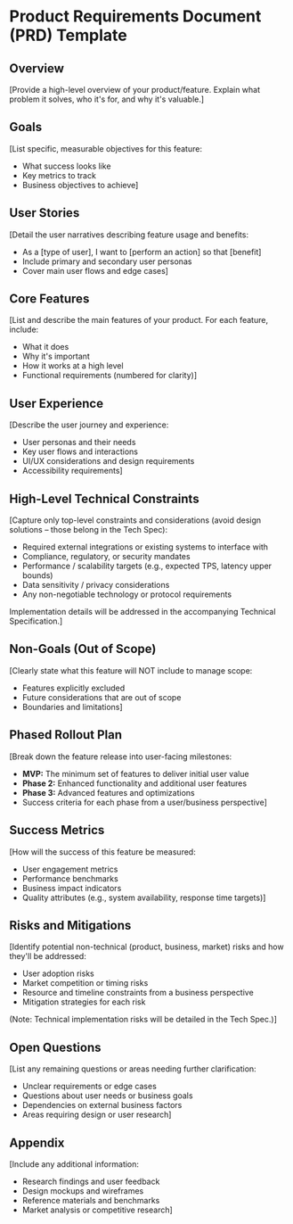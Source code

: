 # Product Requirements Document (PRD) Template

## Overview

[Provide a high-level overview of your product/feature. Explain what problem it solves, who it's for, and why it's valuable.]

## Goals

[List specific, measurable objectives for this feature:

- What success looks like
- Key metrics to track
- Business objectives to achieve]

## User Stories

[Detail the user narratives describing feature usage and benefits:

- As a [type of user], I want to [perform an action] so that [benefit]
- Include primary and secondary user personas
- Cover main user flows and edge cases]

## Core Features

[List and describe the main features of your product. For each feature, include:

- What it does
- Why it's important
- How it works at a high level
- Functional requirements (numbered for clarity)]

## User Experience

[Describe the user journey and experience:

- User personas and their needs
- Key user flows and interactions
- UI/UX considerations and design requirements
- Accessibility requirements]

## High-Level Technical Constraints

[Capture only top-level constraints and considerations (avoid design solutions – those belong in the Tech Spec):

- Required external integrations or existing systems to interface with
- Compliance, regulatory, or security mandates
- Performance / scalability targets (e.g., expected TPS, latency upper bounds)
- Data sensitivity / privacy considerations
- Any non-negotiable technology or protocol requirements

Implementation details will be addressed in the accompanying Technical Specification.]

## Non-Goals (Out of Scope)

[Clearly state what this feature will NOT include to manage scope:

- Features explicitly excluded
- Future considerations that are out of scope
- Boundaries and limitations]

## Phased Rollout Plan

[Break down the feature release into user-facing milestones:

- **MVP:** The minimum set of features to deliver initial user value
- **Phase 2:** Enhanced functionality and additional user features
- **Phase 3:** Advanced features and optimizations
- Success criteria for each phase from a user/business perspective]

## Success Metrics

[How will the success of this feature be measured:

- User engagement metrics
- Performance benchmarks
- Business impact indicators
- Quality attributes (e.g., system availability, response time targets)]

## Risks and Mitigations

[Identify potential non-technical (product, business, market) risks and how they'll be addressed:

- User adoption risks
- Market competition or timing risks
- Resource and timeline constraints from a business perspective
- Mitigation strategies for each risk

(Note: Technical implementation risks will be detailed in the Tech Spec.)]

## Open Questions

[List any remaining questions or areas needing further clarification:

- Unclear requirements or edge cases
- Questions about user needs or business goals
- Dependencies on external business factors
- Areas requiring design or user research]

## Appendix

[Include any additional information:

- Research findings and user feedback
- Design mockups and wireframes
- Reference materials and benchmarks
- Market analysis or competitive research]
